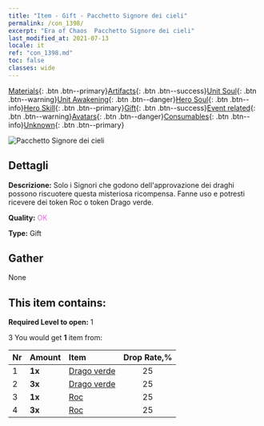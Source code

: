 ```yaml
---
title: "Item - Gift - Pacchetto Signore dei cieli"
permalink: /con_1398/
excerpt: "Era of Chaos  Pacchetto Signore dei cieli"
last_modified_at: 2021-07-13
locale: it
ref: "con_1398.md"
toc: false
classes: wide
---
```

 [Materials](/ItemsIT/){: .btn .btn--primary}[Artifacts](/ItemsIT/Artifacts/){: .btn .btn--success}[Unit Soul](/ItemsIT/UnitSoul/){: .btn .btn--warning}[Unit Awakening](/ItemsIT/UnitAwakening/){: .btn .btn--danger}[Hero Soul](/ItemsIT/HeroSoul/){: .btn .btn--info}[Hero Skill](/ItemsIT/HeroSkill/){: .btn .btn--primary}[Gift](/ItemsIT/Gift/){: .btn .btn--success}[Event related](/ItemsIT/Events/){: .btn .btn--warning}[Avatars](/ItemsIT/Avatars/){: .btn .btn--danger}[Consumables](/ItemsIT/Consumables/){: .btn .btn--info}[Unknown](/ItemsIT/Unknown/){: .btn .btn--primary}

 ![Pacchetto Signore dei cieli](/images/t/i_907012.png)

## Dettagli
 **Descrizione:** Solo i Signori che godono dell'approvazione dei draghi possono riscuotere questa misteriosa ricompensa. Fanne uso e potresti ricevere dei token Roc o token Drago verde.

 **Quality:** <span style="color: #DA70D6">OK</span>

 **Type:** Gift

## Gather

  None

## This item contains:

 **Required Level to open:** 1

 3 You would get **1** item  from:

  | Nr | Amount |     Item    | Drop Rate,% |
  |:---|:-------|:------------|:---------:|
  | 1 |  **1x** | [Drago verde](/ItemsIT/unt_205/) | 25 | 
  | 2 |  **3x** | [Drago verde](/ItemsIT/unt_205/) | 25 | 
  | 3 |  **1x** | [Roc](/ItemsIT/unt_221/) | 25 | 
  | 4 |  **3x** | [Roc](/ItemsIT/unt_221/) | 25 | 
